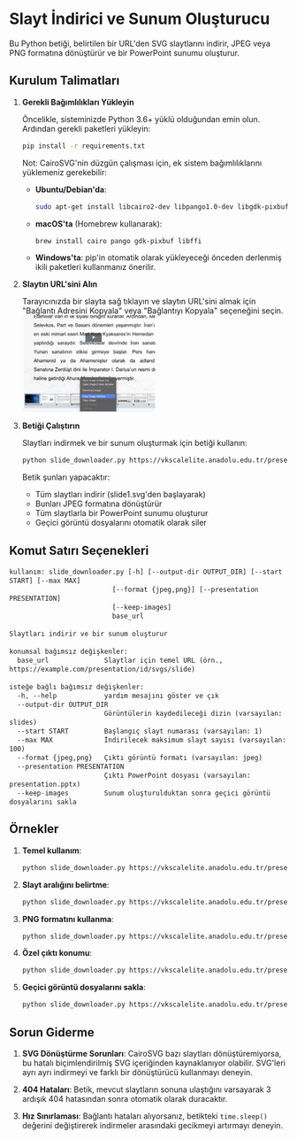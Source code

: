 # Slayt İndirici ve Sunum Oluşturucu

Bu Python betiği, belirtilen bir URL'den SVG slaytlarını indirir, JPEG veya PNG formatına dönüştürür ve bir PowerPoint sunumu oluşturur.

## Kurulum Talimatları

1. **Gerekli Bağımlılıkları Yükleyin**

   Öncelikle, sisteminizde Python 3.6+ yüklü olduğundan emin olun. Ardından gerekli paketleri yükleyin:

   ```bash
   pip install -r requirements.txt
   ```

   Not: CairoSVG'nin düzgün çalışması için, ek sistem bağımlılıklarını yüklemeniz gerekebilir:
   
   - **Ubuntu/Debian'da**:
     ```bash
     sudo apt-get install libcairo2-dev libpango1.0-dev libgdk-pixbuf2.0-dev libffi-dev shared-mime-info
     ```
   
   - **macOS'ta** (Homebrew kullanarak):
     ```bash
     brew install cairo pango gdk-pixbuf libffi
     ```
   
   - **Windows'ta**:
     pip'in otomatik olarak yükleyeceği önceden derlenmiş ikili paketleri kullanmanız önerilir.

2. **Slaytın URL'sini Alın**
   
   Tarayıcınızda bir slayta sağ tıklayın ve slaytın URL'sini almak için "Bağlantı Adresini Kopyala" veya "Bağlantıyı Kopyala" seçeneğini seçin.
   <img src="images/url_kopyalama.png" alt="Slayt URL'sini kopyalama" width="50%" />

3. **Betiği Çalıştırın**

   Slaytları indirmek ve bir sunum oluşturmak için betiği kullanın:

   ```bash
   python slide_downloader.py https://vkscalelite.anadolu.edu.tr/presentation/633fc11f5c4832a9db123d72eb67831a012d0710-1741272327834/presentation/091f41e4a0d9eaa5c28fad9596121aa1ed2b315c-1741272345267/svgs/slide1.svg
   ```

   Betik şunları yapacaktır:
   - Tüm slaytları indirir (slide1.svg'den başlayarak)
   - Bunları JPEG formatına dönüştürür
   - Tüm slaytlarla bir PowerPoint sunumu oluşturur
   - Geçici görüntü dosyalarını otomatik olarak siler

## Komut Satırı Seçenekleri

```
kullanım: slide_downloader.py [-h] [--output-dir OUTPUT_DIR] [--start START] [--max MAX]
                          [--format {jpeg,png}] [--presentation PRESENTATION]
                          [--keep-images]
                          base_url

Slaytları indirir ve bir sunum oluşturur

konumsal bağımsız değişkenler:
  base_url              Slaytlar için temel URL (örn., https://example.com/presentation/id/svgs/slide)

isteğe bağlı bağımsız değişkenler:
  -h, --help            yardım mesajını göster ve çık
  --output-dir OUTPUT_DIR
                        Görüntülerin kaydedileceği dizin (varsayılan: slides)
  --start START         Başlangıç slayt numarası (varsayılan: 1)
  --max MAX             İndirilecek maksimum slayt sayısı (varsayılan: 100)
  --format {jpeg,png}   Çıktı görüntü formatı (varsayılan: jpeg)
  --presentation PRESENTATION
                        Çıktı PowerPoint dosyası (varsayılan: presentation.pptx)
  --keep-images         Sunum oluşturulduktan sonra geçici görüntü dosyalarını sakla
```

## Örnekler

1. **Temel kullanım**:
   ```bash
   python slide_downloader.py https://vkscalelite.anadolu.edu.tr/presentation/633fc11f5c4832a9db123d72eb67831a012d0710-1741272327834/presentation/091f41e4a0d9eaa5c28fad9596121aa1ed2b315c-1741272345267/svgs/slide
   ```

2. **Slayt aralığını belirtme**:
   ```bash
   python slide_downloader.py https://vkscalelite.anadolu.edu.tr/presentation/633fc11f5c4832a9db123d72eb67831a012d0710-1741272327834/presentation/091f41e4a0d9eaa5c28fad9596121aa1ed2b315c-1741272345267/svgs/slide --start 5 --max 20
   ```

3. **PNG formatını kullanma**:
   ```bash
   python slide_downloader.py https://vkscalelite.anadolu.edu.tr/presentation/633fc11f5c4832a9db123d72eb67831a012d0710-1741272327834/presentation/091f41e4a0d9eaa5c28fad9596121aa1ed2b315c-1741272345267/svgs/slide --format png
   ```

4. **Özel çıktı konumu**:
   ```bash
   python slide_downloader.py https://vkscalelite.anadolu.edu.tr/presentation/633fc11f5c4832a9db123d72eb67831a012d0710-1741272327834/presentation/091f41e4a0d9eaa5c28fad9596121aa1ed2b315c-1741272345267/svgs/slide --output-dir slaytlarim --presentation dersim.pptx
   ```

5. **Geçici görüntü dosyalarını sakla**:
   ```bash
   python slide_downloader.py https://vkscalelite.anadolu.edu.tr/presentation/633fc11f5c4832a9db123d72eb67831a012d0710-1741272327834/presentation/091f41e4a0d9eaa5c28fad9596121aa1ed2b315c-1741272345267/svgs/slide --keep-images
   ```

## Sorun Giderme

1. **SVG Dönüştürme Sorunları**:
   CairoSVG bazı slaytları dönüştüremiyorsa, bu hatalı biçimlendirilmiş SVG içeriğinden kaynaklanıyor olabilir. SVG'leri ayrı ayrı indirmeyi ve farklı bir dönüştürücü kullanmayı deneyin.

2. **404 Hataları**:
   Betik, mevcut slaytların sonuna ulaştığını varsayarak 3 ardışık 404 hatasından sonra otomatik olarak duracaktır.

3. **Hız Sınırlaması**:
   Bağlantı hataları alıyorsanız, betikteki `time.sleep()` değerini değiştirerek indirmeler arasındaki gecikmeyi artırmayı deneyin.